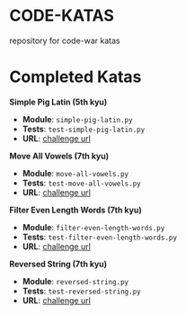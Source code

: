 # CODE-KATAS
repository for code-war katas

# Completed Katas

**Simple Pig Latin (5th kyu)**

- **Module**: `simple-pig-latin.py`
- **Tests**: `test-simple-pig-latin.py`
- **URL**: [challenge url](https://www.codewars.com/kata/simple-pig-latin/train/python)

**Move All Vowels (7th kyu)**

- **Module**: `move-all-vowels.py`
- **Tests**: `test-move-all-vowels.py`
- **URL**: [challenge url](https://www.codewars.com/kata/move-all-vowels/train/python)

**Filter Even Length Words (7th kyu)**

- **Module**: `filter-even-length-words.py`
- **Tests**: `test-filter-even-length-words.py`
- **URL**: [challenge url](https://www.codewars.com/kata/filterevenlengthwords/train/python)

**Reversed String (7th kyu)**

- **Module**: `reversed-string.py`
- **Tests**: `test-reversed-string.py`
- **URL**: [challenge url](https://www.codewars.com/kata/reversed-strings/train/python)